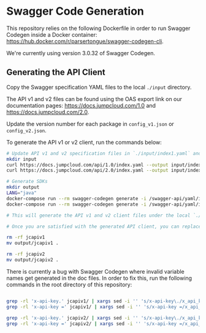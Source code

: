 # Swagger Code Generation

This repository relies on the following Dockerfile in order to run
Swagger Codegen inside a Docker container:
https://hub.docker.com/r/parsertongue/swagger-codegen-cli.

We're currently using version 3.0.32 of Swagger Codegen.

## Generating the API Client

Copy the Swagger specification YAML files to the local `./input` directory.

The API v1 and v2 files can be found using the OAS export link on our
documentation pages: https://docs.jumpcloud.com/1.0 and
https://docs.jumpcloud.com/2.0.

Update the version number for each package in `config_v1.json` or
`config_v2.json`.

To generate the API v1 or v2 client, run the commands below:

```bash
# Update API v1 and v2 specification files in `./input/index1.yaml` and `./input/index2.yaml`):
mkdir input
curl https://docs.jumpcloud.com/api/1.0/index.yaml --output input/index1.yaml
curl https://docs.jumpcloud.com/api/2.0/index.yaml --output input/index2.yaml

# Generate SDKs
mkdir output
LANG="java"
docker-compose run --rm swagger-codegen generate -i /swagger-api/yaml/index1.yaml -l ${LANG} -c /config/config_v1.json -o /swagger-api/out/jcapiv1
docker-compose run --rm swagger-codegen generate -i /swagger-api/yaml/index2.yaml -l ${LANG} -c /config/config_v2.json -o /swagger-api/out/jcapiv2

# This will generate the API v1 and v2 client files under the local `./output/jcapiv1` and `./output/jcapiv2` directories.

# Once you are satisfied with the generated API client, you can replace the existing files under the `jcapiv1` or `jcapiv2` directory with your generated files:

rm -rf jcapiv1
mv output/jcapiv1 .

rm -rf jcapiv2
mv output/jcapiv2 .
```

There is currently a bug with Swagger Codegen where invalid variable names get
generated in the doc files. In order to fix this, run the following commands in
the root directory of this repository:

```bash

grep -rl 'x-api-key.' jcapiv1/ | xargs sed -i '' 's/x-api-key\./x_api_key\./g'
grep -rl 'x-api-key =' jcapiv1/ | xargs sed -i '' 's/x-api-key =/x_api_key =/g'

grep -rl 'x-api-key.' jcapiv2/ | xargs sed -i '' 's/x-api-key\./x_api_key\./g'
grep -rl 'x-api-key =' jcapiv2/ | xargs sed -i '' 's/x-api-key =/x_api_key =/g'
```
